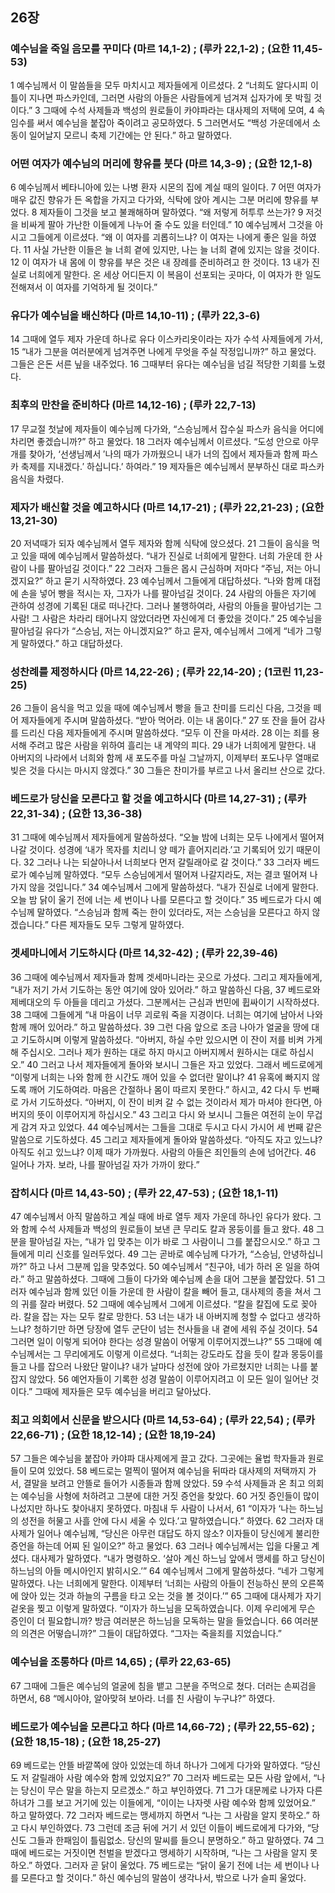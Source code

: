## 26장
### 예수님을 죽일 음모를 꾸미다 (마르 14,1-2) ;  (루카 22,1-2) ;  (요한 11,45-53)
1 예수님께서 이 말씀들을 모두 마치시고 제자들에게 이르셨다.
2 “너희도 알다시피 이틀이 지나면 파스카인데, 그러면 사람의 아들은 사람들에게 넘겨져 십자가에 못 박힐 것이다.”
3 그때에 수석 사제들과 백성의 원로들이 카야파라는 대사제의 저택에 모여,
4 속임수를 써서 예수님을 붙잡아 죽이려고 공모하였다.
5 그러면서도 “백성 가운데에서 소동이 일어날지 모르니 축제 기간에는 안 된다.” 하고 말하였다.
### 어떤 여자가 예수님의 머리에 향유를 붓다 (마르 14,3-9) ;  (요한 12,1-8)
6 예수님께서 베타니아에 있는 나병 환자 시몬의 집에 계실 때의 일이다.
7 어떤 여자가 매우 값진 향유가 든 옥합을 가지고 다가와, 식탁에 앉아 계시는 그분 머리에 향유를 부었다.
8 제자들이 그것을 보고 불쾌해하며 말하였다. “왜 저렇게 허투루 쓰는가?
9 저것을 비싸게 팔아 가난한 이들에게 나누어 줄 수도 있을 터인데.”
10 예수님께서 그것을 아시고 그들에게 이르셨다. “왜 이 여자를 괴롭히느냐? 이 여자는 나에게 좋은 일을 하였다.
11 사실 가난한 이들은 늘 너희 곁에 있지만, 나는 늘 너희 곁에 있지는 않을 것이다.
12 이 여자가 내 몸에 이 향유를 부은 것은 내 장례를 준비하려고 한 것이다.
13 내가 진실로 너희에게 말한다. 온 세상 어디든지 이 복음이 선포되는 곳마다, 이 여자가 한 일도 전해져서 이 여자를 기억하게 될 것이다.”
### 유다가 예수님을 배신하다 (마르 14,10-11) ;  (루카 22,3-6)
14 그때에 열두 제자 가운데 하나로 유다 이스카리옷이라는 자가 수석 사제들에게 가서,
15 “내가 그분을 여러분에게 넘겨주면 나에게 무엇을 주실 작정입니까?” 하고 물었다. 그들은 은돈 서른 닢을 내주었다.
16 그때부터 유다는 예수님을 넘길 적당한 기회를 노렸다.
### 최후의 만찬을 준비하다 (마르 14,12-16) ;  (루카 22,7-13)
17 무교절 첫날에 제자들이 예수님께 다가와, “스승님께서 잡수실 파스카 음식을 어디에 차리면 좋겠습니까?” 하고 물었다.
18 그러자 예수님께서 이르셨다. “도성 안으로 아무개를 찾아가, ‘선생님께서 ′나의 때가 가까웠으니 내가 너의 집에서 제자들과 함께 파스카 축제를 지내겠다.′ 하십니다.’ 하여라.”
19 제자들은 예수님께서 분부하신 대로 파스카 음식을 차렸다.
### 제자가 배신할 것을 예고하시다 (마르 14,17-21) ;  (루카 22,21-23) ;  (요한 13,21-30)
20 저녁때가 되자 예수님께서 열두 제자와 함께 식탁에 앉으셨다.
21 그들이 음식을 먹고 있을 때에 예수님께서 말씀하셨다. “내가 진실로 너희에게 말한다. 너희 가운데 한 사람이 나를 팔아넘길 것이다.”
22 그러자 그들은 몹시 근심하며 저마다 “주님, 저는 아니겠지요?” 하고 묻기 시작하였다.
23 예수님께서 그들에게 대답하셨다. “나와 함께 대접에 손을 넣어 빵을 적시는 자, 그자가 나를 팔아넘길 것이다.
24 사람의 아들은 자기에 관하여 성경에 기록된 대로 떠나간다. 그러나 불행하여라, 사람의 아들을 팔아넘기는 그 사람! 그 사람은 차라리 태어나지 않았더라면 자신에게 더 좋았을 것이다.”
25 예수님을 팔아넘길 유다가 “스승님, 저는 아니겠지요?” 하고 묻자, 예수님께서 그에게 “네가 그렇게 말하였다.” 하고 대답하셨다.
### 성찬례를 제정하시다 (마르 14,22-26) ;  (루카 22,14-20) ;  (1코린 11,23-25)
26 그들이 음식을 먹고 있을 때에 예수님께서 빵을 들고 찬미를 드리신 다음, 그것을 떼어 제자들에게 주시며 말씀하셨다. “받아 먹어라. 이는 내 몸이다.”
27 또 잔을 들어 감사를 드리신 다음 제자들에게 주시며 말씀하셨다. “모두 이 잔을 마셔라.
28 이는 죄를 용서해 주려고 많은 사람을 위하여 흘리는 내 계약의 피다.
29 내가 너희에게 말한다. 내 아버지의 나라에서 너희와 함께 새 포도주를 마실 그날까지, 이제부터 포도나무 열매로 빚은 것을 다시는 마시지 않겠다.”
30 그들은 찬미가를 부르고 나서 올리브 산으로 갔다.
### 베드로가 당신을 모른다고 할 것을 예고하시다 (마르 14,27-31) ;  (루카 22,31-34) ;  (요한 13,36-38)
31 그때에 예수님께서 제자들에게 말씀하셨다. “오늘 밤에 너희는 모두 나에게서 떨어져 나갈 것이다. 성경에 ‘내가 목자를 치리니 양 떼가 흩어지리라.’고 기록되어 있기 때문이다.
32 그러나 나는 되살아나서 너희보다 먼저 갈릴래아로 갈 것이다.”
33 그러자 베드로가 예수님께 말하였다. “모두 스승님에게서 떨어져 나갈지라도, 저는 결코 떨어져 나가지 않을 것입니다.”
34 예수님께서 그에게 말씀하셨다. “내가 진실로 너에게 말한다. 오늘 밤 닭이 울기 전에 너는 세 번이나 나를 모른다고 할 것이다.”
35 베드로가 다시 예수님께 말하였다. “스승님과 함께 죽는 한이 있더라도, 저는 스승님을 모른다고 하지 않겠습니다.” 다른 제자들도 모두 그렇게 말하였다.
### 겟세마니에서 기도하시다 (마르 14,32-42) ;  (루카 22,39-46)
36 그때에 예수님께서 제자들과 함께 겟세마니라는 곳으로 가셨다. 그리고 제자들에게, “내가 저기 가서 기도하는 동안 여기에 앉아 있어라.” 하고 말씀하신 다음,
37 베드로와 제베대오의 두 아들을 데리고 가셨다. 그분께서는 근심과 번민에 휩싸이기 시작하셨다.
38 그때에 그들에게 “내 마음이 너무 괴로워 죽을 지경이다. 너희는 여기에 남아서 나와 함께 깨어 있어라.” 하고 말씀하셨다.
39 그런 다음 앞으로 조금 나아가 얼굴을 땅에 대고 기도하시며 이렇게 말씀하셨다. “아버지, 하실 수만 있으시면 이 잔이 저를 비켜 가게 해 주십시오. 그러나 제가 원하는 대로 하지 마시고 아버지께서 원하시는 대로 하십시오.”
40 그러고 나서 제자들에게 돌아와 보시니 그들은 자고 있었다. 그래서 베드로에게 “이렇게 너희는 나와 함께 한 시간도 깨어 있을 수 없더란 말이냐?
41 유혹에 빠지지 않도록 깨어 기도하여라. 마음은 간절하나 몸이 따르지 못한다.” 하시고,
42 다시 두 번째로 가서 기도하셨다. “아버지, 이 잔이 비켜 갈 수 없는 것이라서 제가 마셔야 한다면, 아버지의 뜻이 이루어지게 하십시오.”
43 그리고 다시 와 보시니 그들은 여전히 눈이 무겁게 감겨 자고 있었다.
44 예수님께서는 그들을 그대로 두시고 다시 가시어 세 번째 같은 말씀으로 기도하셨다.
45 그리고 제자들에게 돌아와 말씀하셨다. “아직도 자고 있느냐? 아직도 쉬고 있느냐? 이제 때가 가까웠다. 사람의 아들은 죄인들의 손에 넘어간다.
46 일어나 가자. 보라, 나를 팔아넘길 자가 가까이 왔다.”
### 잡히시다 (마르 14,43-50) ;  (루카 22,47-53) ;  (요한 18,1-11)
47 예수님께서 아직 말씀하고 계실 때에 바로 열두 제자 가운데 하나인 유다가 왔다. 그와 함께 수석 사제들과 백성의 원로들이 보낸 큰 무리도 칼과 몽둥이를 들고 왔다.
48 그분을 팔아넘길 자는, “내가 입 맞추는 이가 바로 그 사람이니 그를 붙잡으시오.” 하고 그들에게 미리 신호를 일러두었다.
49 그는 곧바로 예수님께 다가가, “스승님, 안녕하십니까?” 하고 나서 그분께 입을 맞추었다.
50 예수님께서 “친구야, 네가 하러 온 일을 하여라.” 하고 말씀하셨다. 그때에 그들이 다가와 예수님께 손을 대어 그분을 붙잡았다.
51 그러자 예수님과 함께 있던 이들 가운데 한 사람이 칼을 빼어 들고, 대사제의 종을 쳐서 그의 귀를 잘라 버렸다.
52 그때에 예수님께서 그에게 이르셨다. “칼을 칼집에 도로 꽂아라. 칼을 잡는 자는 모두 칼로 망한다.
53 너는 내가 내 아버지께 청할 수 없다고 생각하느냐? 청하기만 하면 당장에 열두 군단이 넘는 천사들을 내 곁에 세워 주실 것이다.
54 그러면 일이 이렇게 되어야 한다는 성경 말씀이 어떻게 이루어지겠느냐?”
55 그때에 예수님께서는 그 무리에게도 이렇게 이르셨다. “너희는 강도라도 잡을 듯이 칼과 몽둥이를 들고 나를 잡으러 나왔단 말이냐? 내가 날마다 성전에 앉아 가르쳤지만 너희는 나를 붙잡지 않았다.
56 예언자들이 기록한 성경 말씀이 이루어지려고 이 모든 일이 일어난 것이다.” 그때에 제자들은 모두 예수님을 버리고 달아났다.
### 최고 의회에서 신문을 받으시다 (마르 14,53-64) ;  (루카 22,54) ;  (루카 22,66-71) ;  (요한 18,12-14) ;  (요한 18,19-24)
57 그들은 예수님을 붙잡아 카야파 대사제에게 끌고 갔다. 그곳에는 율법 학자들과 원로들이 모여 있었다.
58 베드로는 멀찍이 떨어져 예수님을 뒤따라 대사제의 저택까지 가서, 결말을 보려고 안뜰로 들어가 시종들과 함께 앉았다.
59 수석 사제들과 온 최고 의회는 예수님을 사형에 처하려고 그분에 대한 거짓 증언을 찾았다.
60 거짓 증인들이 많이 나섰지만 하나도 찾아내지 못하였다. 마침내 두 사람이 나서서,
61 “이자가 ‘나는 하느님의 성전을 허물고 사흘 안에 다시 세울 수 있다.’고 말하였습니다.” 하였다.
62 그러자 대사제가 일어나 예수님께, “당신은 아무런 대답도 하지 않소? 이자들이 당신에게 불리한 증언을 하는데 어찌 된 일이오?” 하고 물었다.
63 그러나 예수님께서는 입을 다물고 계셨다. 대사제가 말하였다. “내가 명령하오. ‘살아 계신 하느님 앞에서 맹세를 하고 당신이 하느님의 아들 메시아인지 밝히시오.’”
64 예수님께서 그에게 말씀하셨다. “네가 그렇게 말하였다. 나는 너희에게 말한다. 이제부터 ‘너희는 사람의 아들이 전능하신 분의 오른쪽에 앉아 있는 것과 하늘의 구름을 타고 오는 것을 볼 것이다.’”
65 그때에 대사제가 자기 겉옷을 찢고 이렇게 말하였다. “이자가 하느님을 모독하였습니다. 이제 우리에게 무슨 증인이 더 필요합니까? 방금 여러분은 하느님을 모독하는 말을 들었습니다.
66 여러분의 의견은 어떻습니까?” 그들이 대답하였다. “그자는 죽을죄를 지었습니다.”
### 예수님을 조롱하다 (마르 14,65) ;  (루카 22,63-65)
67 그때에 그들은 예수님의 얼굴에 침을 뱉고 그분을 주먹으로 쳤다. 더러는 손찌검을 하면서,
68 “메시아야, 알아맞혀 보아라. 너를 친 사람이 누구냐?” 하였다.
### 베드로가 예수님을 모른다고 하다 (마르 14,66-72) ;  (루카 22,55-62) ;  (요한 18,15-18) ;  (요한 18,25-27)
69 베드로는 안뜰 바깥쪽에 앉아 있었는데 하녀 하나가 그에게 다가와 말하였다. “당신도 저 갈릴래아 사람 예수와 함께 있었지요?”
70 그러자 베드로는 모든 사람 앞에서, “나는 당신이 무슨 말을 하는지 모르겠소.” 하고 부인하였다.
71 그가 대문께로 나가자 다른 하녀가 그를 보고 거기에 있는 이들에게, “이이는 나자렛 사람 예수와 함께 있었어요.” 하고 말하였다.
72 그러자 베드로는 맹세까지 하면서 “나는 그 사람을 알지 못하오.” 하고 다시 부인하였다.
73 그런데 조금 뒤에 거기 서 있던 이들이 베드로에게 다가와, “당신도 그들과 한패임이 틀림없소. 당신의 말씨를 들으니 분명하오.” 하고 말하였다.
74 그때에 베드로는 거짓이면 천벌을 받겠다고 맹세하기 시작하며, “나는 그 사람을 알지 못하오.” 하였다. 그러자 곧 닭이 울었다.
75 베드로는 “닭이 울기 전에 너는 세 번이나 나를 모른다고 할 것이다.” 하신 예수님의 말씀이 생각나서, 밖으로 나가 슬피 울었다.
